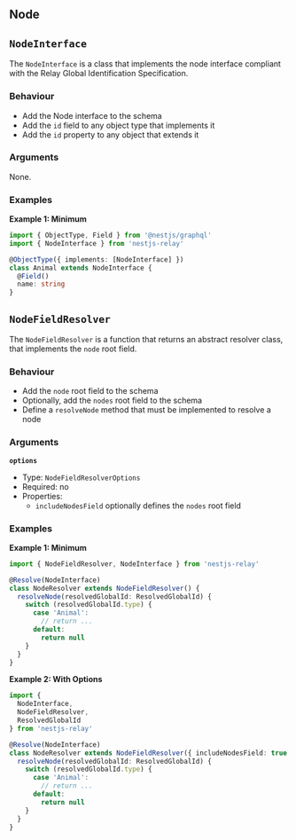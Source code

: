 ## Node

## `NodeInterface`

The `NodeInterface` is a class that implements the node interface compliant with the Relay Global Identification Specification.

### Behaviour

- Add the Node interface to the schema
- Add the `id` field to any object type that implements it
- Add the `id` property to any object that extends it

### Arguments

None.

### Examples

**Example 1: Minimum**
```typescript
import { ObjectType, Field } from '@nestjs/graphql'
import { NodeInterface } from 'nestjs-relay'

@ObjectType({ implements: [NodeInterface] })
class Animal extends NodeInterface {
  @Field()
  name: string
}
```

## `NodeFieldResolver`

The `NodeFieldResolver` is a function that returns an abstract resolver class, that implements the `node` root field.

### Behaviour

- Add the `node` root field to the schema
- Optionally, add the `nodes` root field to the schema
- Define a `resolveNode` method that must be implemented to resolve a node

### Arguments

**`options`**
- Type: `NodeFieldResolverOptions`
- Required: no
- Properties:
  - `includeNodesField` optionally defines the `nodes` root field

### Examples

**Example 1: Minimum**
```typescript
import { NodeFieldResolver, NodeInterface } from 'nestjs-relay'

@Resolve(NodeInterface)
class NodeResolver extends NodeFieldResolver() {
  resolveNode(resolvedGlobalId: ResolvedGlobalId) {
    switch (resolvedGlobalId.type) {
      case 'Animal':
        // return ...
      default:
        return null
    }
  }
}
```

**Example 2: With Options**
```typescript
import {
  NodeInterface,
  NodeFieldResolver,
  ResolvedGlobalId
} from 'nestjs-relay'

@Resolve(NodeInterface)
class NodeResolver extends NodeFieldResolver({ includeNodesField: true }) {
  resolveNode(resolvedGlobalId: ResolvedGlobalId) {
    switch (resolvedGlobalId.type) {
      case 'Animal':
        // return ...
      default:
        return null
    }
  }
}
```
